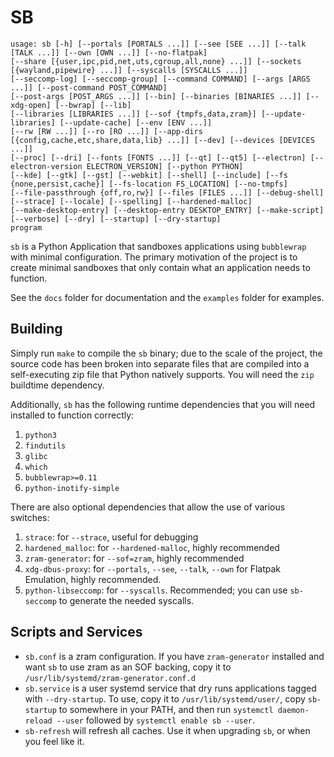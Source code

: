 # SB

```
usage: sb [-h] [--portals [PORTALS ...]] [--see [SEE ...]] [--talk [TALK ...]] [--own [OWN ...]] [--no-flatpak]
[--share [{user,ipc,pid,net,uts,cgroup,all,none} ...]] [--sockets [{wayland,pipewire} ...]] [--syscalls [SYSCALLS ...]]
[--seccomp-log] [--seccomp-group] [--command COMMAND] [--args [ARGS ...]] [--post-command POST_COMMAND]
[--post-args [POST_ARGS ...]] [--bin] [--binaries [BINARIES ...]] [--xdg-open] [--bwrap] [--lib]
[--libraries [LIBRARIES ...]] [--sof {tmpfs,data,zram}] [--update-libraries] [--update-cache] [--env [ENV ...]]
[--rw [RW ...]] [--ro [RO ...]] [--app-dirs [{config,cache,etc,share,data,lib} ...]] [--dev] [--devices [DEVICES ...]]
[--proc] [--dri] [--fonts [FONTS ...]] [--qt] [--qt5] [--electron] [--electron-version ELECTRON_VERSION] [--python PYTHON]
[--kde] [--gtk] [--gst] [--webkit] [--shell] [--include] [--fs {none,persist,cache}] [--fs-location FS_LOCATION] [--no-tmpfs]
[--file-passthrough {off,ro,rw}] [--files [FILES ...]] [--debug-shell] [--strace] [--locale] [--spelling] [--hardened-malloc]
[--make-desktop-entry] [--desktop-entry DESKTOP_ENTRY] [--make-script] [--verbose] [--dry] [--startup] [--dry-startup]
program
```

`sb` is a Python Application that sandboxes applications using `bubblewrap` with minimal configuration. The primary motivation of the project is to create minimal sandboxes that only contain what an application needs to function.

See the `docs` folder for documentation and the `examples` folder for examples.

## Building

Simply run `make` to compile the `sb` binary; due to the scale of the project, the source code has been broken into separate files that are compiled into a self-executing zip file that Python natively supports. You will need the `zip` buildtime dependency.

Additionally, `sb` has the following runtime dependencies that you will need installed to function correctly:
1. `python3`
2. `findutils`
3. `glibc`
4. `which`
5. `bubblewrap>=0.11`
6. `python-inotify-simple`

There are also optional dependencies that allow the use of various switches:
1. `strace`: for `--strace`, useful for debugging
2. `hardened_malloc`: for `--hardened-malloc`, highly recommended
3. `zram-generator`: for `--sof=zram`, highly recommended
4. `xdg-dbus-proxy`: for `--portals`, `--see`, `--talk`, `--own` for Flatpak Emulation, highly recommended.
5. `python-libseccomp`: for `--syscalls`. Recommended; you can use `sb-seccomp` to generate the needed syscalls.

## Scripts and Services

* `sb.conf` is a zram configuration. If you have `zram-generator` installed and want `sb` to use zram as an SOF backing, copy it to `/usr/lib/systemd/zram-generator.conf.d`
* `sb.service` is a user systemd service that dry runs applications tagged with `--dry-startup`. To use, copy it to `/usr/lib/systemd/user/`, copy `sb-startup` to somewhere in your PATH, and then run `systemctl daemon-reload --user` followed by `systemctl enable sb --user`.
* `sb-refresh` will refresh all caches. Use it when upgrading `sb`, or when you feel like it.
